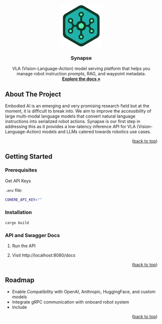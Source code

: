 <a id="readme-top"></a>
<br />
<div align="center">

  <a href="https://github.com/BrainFlight/Synapse"><img width="140px" src="./docs/images/logo.png"></a>

  <h3 align="center">Synapse</h3>

  <p align="center">
    VLA (Vision-Language-Action) model serving platform that helps you manage robot instruction prompts, RAG, and waypoint metadata.
    <br />
    <a href="https://github.com/BrainFlight/Synapse"><strong>Explore the docs »</strong></a>
    <br />
  </p>
</div>



<!-- TABLE OF CONTENTS -->
<!-- <details>
  <summary>Table of Contents</summary>
  <ol>
    <li>
      <a href="#about-the-project">About The Project</a>
      <ul>
        <li><a href="#built-with">Built With</a></li>
      </ul>
    </li>
    <li>
      <a href="#getting-started">Getting Started</a>
      <ul>
        <li><a href="#prerequisites">Prerequisites</a></li>
        <li><a href="#installation">Installation</a></li>
      </ul>
    </li>
    <li><a href="#usage">Usage</a></li>
    <li><a href="#roadmap">Roadmap</a></li>
    <li><a href="#contributing">Contributing</a></li>
    <li><a href="#license">License</a></li>
    <li><a href="#contact">Contact</a></li>
    <li><a href="#acknowledgments">Acknowledgments</a></li>
  </ol>
</details> -->


## About The Project

Embodied AI is an emerging and very promising research field but at the moment, it is difficult to break into. We aim to improve the accessibility of large multi-modal language models that convert natural language instructions into serialized robot actions. Synapse is our first step in addressing this as it provides a low-latency inference API for VLA (Vision-Language-Action) models and LLMs catered towards robotics use cases. 

<p align="right">(<a href="#readme-top">back to top</a>)</p>


## Getting Started


### Prerequisites

Get API Keys

`.env` file:
```sh
COHERE_API_KEY=""
```

### Installation

```sh
cargo build
```

### API and Swagger Docs

1. Run the API

2. Visit http://localhost:8080/docs

<p align="right">(<a href="#readme-top">back to top</a>)</p>

## Roadmap

- Enable Compatibility with OpenAI, Anthropic, HuggingFace, and custom models
- Integrate gRPC communication with onboard robot system
- Include 

<p align="right">(<a href="#readme-top">back to top</a>)</p>
